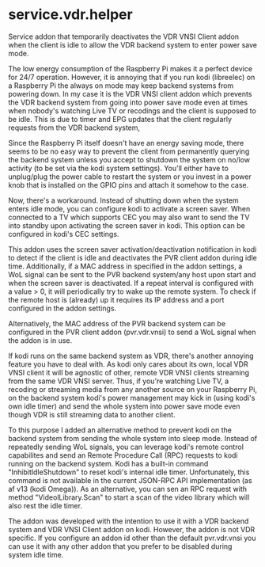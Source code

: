 # service.vdr.helper

Service addon that temporarily deactivates the VDR VNSI Client addon when the client is idle to allow the VDR backend system to enter power save mode.

The low energy consumption of the Raspberry Pi makes it a perfect device for 24/7 operation. However, it is annoying that if you run kodi (libreelec) on a Raspberry Pi the always on mode may keep backend systems from powering down. In my case it is the VDR VNSI client addon which prevents the VDR backend system from going into power save mode even at times when nobody's watching Live TV or recodings and the client is supposed to be idle. This is due to timer and EPG updates that the client regularly requests from the VDR backend system,

Since the Raspberry Pi itself doesn't have an energy saving mode, there seems to be no easy way to prevent the client from permanently querying the backend system unless you accept to shutdown the system on no/low activity (to be set via the kodi system settings). You'll either have to unplug/plug the power cable to restart the system or you invest in a power knob that is installed on the GPIO pins and attach it somehow to the case.

Now, there's a workaround. Instead of shutting down when the system enters idle mode, you can configure kodi to activate a screen saver. When connected to a TV which supports CEC you may also want to send the TV into standby upon activating the screen saver in kodi. This option can be configured in kodi's CEC settings.

This addon uses the screen saver activation/deactivation notification in kodi to detect if the client is idle and deactivates the PVR client addon during idle time. Additionally, if a MAC address in specified in the addon settings, a WoL signal can be sent to the PVR backend system/any host upon start and when the screen saver is deactivated. If a repeat interval is configured with a value > 0, it will periodically try to wake up the remote system. To check if the remote host is (already) up it requires its IP address and a port configured in the addon settings.

Alternatively, the MAC address of the PVR backend system can be configured in the PVR client addon (pvr.vdr.vnsi) to send a WoL signal when the addon is in use.

If kodi runs on the same backend system as VDR, there's another annoying feature you have to deal with. As kodi only cares about its own, local VDR VNSI client it will be agnostic of other, remote VDR VNSI clients streaming from the same VDR VNSI server. Thus, if you're watching Live TV, a recoding or streaming media from any another source on your Raspberry Pi, on the backend system kodi's power management may kick in (using kodi's own idle timer) and send the whole system into power save mode even though VDR is still streaming data to another client.

To this purpose I added an alternative method to prevent kodi on the backend system from sending the whole system into sleep mode. Instead of repeatedly sending WoL signals, you can leverage kodi's remote control capabilites and send an Remote Procedure Call (RPC) requests to kodi running on the backend system. Kodi has a built-in command "InhibitIdleShutdown" to reset kodi's internal idle timer. Unfortunately, this command is not available in the current JSON-RPC API implementation (as af v13 (kodi Omega)). As an alternative, you can sen an RPC request with method "VideolLibrary.Scan" to start a scan of the video library which will also rest the idle timer.

The addon was developed with the intention to use it with a VDR backend system and VDR VNSI Client addon on kodi. However, the addon is not VDR specific. If you configure an addon id other than the default pvr.vdr.vnsi you can use it with any other addon that you prefer to be disabled during system idle time.
